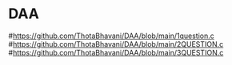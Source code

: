 # DAA
#https://github.com/ThotaBhavani/DAA/blob/main/1question.c
#https://github.com/ThotaBhavani/DAA/blob/main/2QUESTION.c
#https://github.com/ThotaBhavani/DAA/blob/main/3QUESTION.c
